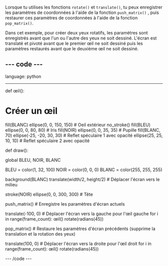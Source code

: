 Lorsque tu utilises les fonctions `rotate()` et `translate()`, tu peux enregistrer les paramètres de coordonnées à l'aide de la fonction `push_matrix()` , puis restaurer ces paramètres de coordonnées à l'aide de la fonction `pop_matrix()`.

Dans cet exemple, pour créer deux yeux rotatifs, les paramètres sont enregistrés avant que l'un ou l'autre des yeux ne soit dessiné. L'écran est translaté et pivoté avant que le premier œil ne soit dessiné puis les paramètres restaurés avant que le deuxième œil ne soit dessiné.

--- code ---
---
language: python

---

def œil():

# Créer un œil
  fill(BLANC)
  ellipse(0, 0, 150, 150) # Oeil extérieur
  no_stroke()
  fill(BLEU)
  ellipse(0, 0, 80, 80) # Iris
  fill(NOIR)
  ellipse(0, 0, 35, 35) # Pupille
  fill(BLANC, 70)
  ellipse(-25, -20, 30, 30) # Reflet spéculaire 1 avec opacité
  ellipse(25, 25, 10, 10) # Reflet spéculaire 2 avec opacité

def draw():

  global BLEU, NOIR, BLANC

  BLEU = color(1, 32, 100)
  NOIR = color(0, 0, 0)
  BLANC = color(255, 255, 255)

  background(BLANC)
  translate(width/2, height/2) # Déplacer l'écran vers le milieu

  stroke(NOIR)
  ellipse(0, 0, 300, 300) # Tête

  push_matrix() # Enregistre les paramètres d'écran actuels

  translate(-100, 0) # Déplacer l'écran vers la gauche pour l'œil gauche
  for i in range(frame_count):
    œil()
    rotate(radians(45))

  pop_matrix() # Restaure les paramètres d'écran précédents (supprime la translation et la rotation des yeux)

  translate(100, 0) # Déplacer l'écran vers la droite pour l'œil droit
  for i in range(frame_count):
    œil()
    rotate(radians(45))

--- /code ---
